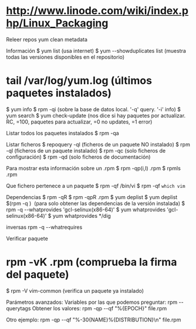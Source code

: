 # http://www.linode.com/wiki/index.php/Linux_Packaging

Releer repos
yum clean metadata


Información
$ yum list <paquete> (usa internet)
$ yum --showduplicates list <paquete> (muestra todas las versiones disponibles en el repositorio)
# tail /var/log/yum.log (últimos paquetes instalados)
$ yum info <paquete>
$ rpm -qi <paquete> (sobre la base de datos local. '-q' query. '-i' info)
$ yum search <paquete>
$ yum check-update (nos dice si hay paquetes por actualizar. RC, =100, paquetes para actualizar, =0 no updates, =1 error)


Listar todos los paquetes instalados
$ rpm -qa


Listar ficheros
$ repoquery -ql <paquete> (ficheros de un paquete NO instalado)
$ rpm -ql <paquete> (ficheros de un paquete instalado)
$ rpm -qc <paquete> (solo ficheros de configuración)
$ rpm -qd <paquete> (solo ficheros de documentación)


Para mostrar esta información sobre un .rpm
$ rpm -qp(i,l) <paquete>.rpm
$ rpmls <paquete>.rpm


Que fichero pertenece a un paquete
$ rpm -qf /bin/vi
$ rpm -qf `which vim`


Dependencias
$ rpm -qR <paquete>
$ rpm -qpR <paquete>.rpm
$ yum deplist <paquete>
$ yum deplist $(rpm -q <paquete>)  (para solo obtener las dependencias de la versión instalada)
$ rpm -q --whatprovides 'gcl-selinux(x86-64)'
$ yum whatprovides 'gcl-selinux(x86-64)'
$ yum whatprovides */dig

inversas
rpm -q --whatrequires <paquete>


Verificar paquete
# rpm -vK <paquete>.rpm (comprueba la firma del paquete)
$ rpm -V vim-common (verifica un paquete ya instalado)


Parámetros avanzados:
Variables por las que podemos preguntar: rpm --querytags
Obtener los valores: rpm -qp --qf "%{EPOCH}" file.rpm

Otro ejemplo: rpm -qp --qf "%-30{NAME}%{DISTRIBUTION}\n" file.rpm
